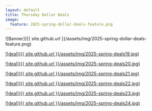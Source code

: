 ```yaml
---
layout: default
title: Thursday Dollar Deals
image:
  feature: 2025-spring-dollar-deals-feature.png
---
```

![Banner]({{ site.github.url }}/assets/img/2025-spring-dollar-deals-feature.png)

[![deal]({{ site.github.url }}/assets/img/2025-spring-deals19.jpg)](https://www.teacherspayteachers.com/Product/Spring-Math-Worksheets-Morning-Work-Activities-Homework-and-Centers-3809362)

[![deal]({{ site.github.url }}/assets/img/2025-spring-deals20.jpg)](https://www.teacherspayteachers.com/Product/Math-Posters-Addition-and-Subtraction-Strategies-Kindergarten-and-First-Grade-5216414)

[![deal]({{ site.github.url }}/assets/img/2025-spring-deals21.jpg)](https://www.teacherspayteachers.com/Product/Spring-NO-PREP-Math-Worksheets-13227607)

[![deal]({{ site.github.url }}/assets/img/2025-spring-deals22.jpg)](https://www.teacherspayteachers.com/Product/Fact-Family-Craft-Bulletin-Board-Fact-Families-Activity-Addition-Subtraction-8416077)

[![deal]({{ site.github.url }}/assets/img/2025-spring-deals23.jpg)](https://www.teacherspayteachers.com/Product/Calendar-Worksheets-Homeschool-Preschool-PreK-Kindergarten-March-Morning-Work-6027486?utm_source=SPRING%20DOLLAR%20DEALS&utm_campaign=Calendar%20Worksheets)

[![deal]({{ site.github.url }}/assets/img/2025-spring-deals24.jpg)](https://www.teacherspayteachers.com/Product/Spring-Measurement-Write-the-Room-3088369?utm_source=Email&utm_campaign=Spring%202025%20Dollar%20Deals-%20Spring%20Measurement%20Write%20the%20Room)